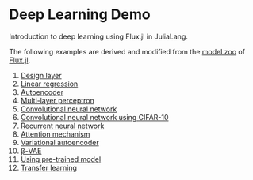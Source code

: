 # Deep Learning Demo

Introduction to deep learning using Flux.jl in JuliaLang.

The following examples are derived and modified from the [model zoo](https://github.com/FluxML/model-zoo) of [Flux.jl](https://github.com/FluxML/Flux.jl).

1. [Design layer](notebook/0_Flux_syntax.ipynb)
2. [Linear regression](notebook/1_Linear_regression.ipynb)
3. [Autoencoder](notebook/2_Autoencoder.ipynb)
4. [Multi-layer perceptron](notebook/3_Multi-layer_perceptron.ipynb)
5. [Convolutional neural network](notebook/4.1_CNN-MNIST.ipynb)
6. [Convolutional neural network using CIFAR-10](notebook/4.2_CNN-CIFAR-10.ipynb)
7. [Recurrent neural network](notebook/5_RNN.ipynb)
8. [Attention mechanism]()
9. [Variational autoencoder](notebook/7_Variational_autoencoder.ipynb)
10. [β-VAE](notebook/8_Beta-VAE.ipynb)
11. [Using pre-trained model](notebook/9_Pre-trained_model.ipynb)
12. [Transfer learning]()
